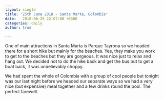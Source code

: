 ```yaml
---
layout: single
title: "25th June 2018 - Santa Marta, Colombia"
date:   2018-06-25 22:07:00 +0300
categories: daily
author: true

---
```


One of main attractions in Santa Marta is Parque Tayrona so we headed there for a short hike but mainly for the beaches. Yes, they make you work to get to the beaches but they are gorgeous. It was nice just to relax and hang out. We decided not to do the hike back and get the bus but to get a boat back, it was unbelievably choppy. 

We had spent the whole of Colombia with a group of cool people but tonight was our last night before we headed our separate ways so we had a very nice (but expensive) meal together and a few drinks round the pool. The perfect farewell. 



